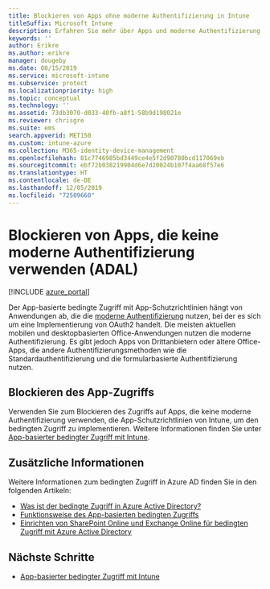 ```yaml
---
title: Blockieren von Apps ohne moderne Authentifizierung in Intune
titleSuffix: Microsoft Intune
description: Erfahren Sie mehr über Apps und moderne Authentifizierung (ADAL) mit Microsoft Intune.
keywords: ''
author: Erikre
ms.author: erikre
manager: dougeby
ms.date: 08/15/2019
ms.service: microsoft-intune
ms.subservice: protect
ms.localizationpriority: high
ms.topic: conceptual
ms.technology: ''
ms.assetid: 73db3070-d033-40fb-a8f1-58b9d198021e
ms.reviewer: chrisgre
ms.suite: ems
search.appverid: MET150
ms.custom: intune-azure
ms.collection: M365-identity-device-management
ms.openlocfilehash: 81c7746985bd3449ce4e5f2d90780bcd117069eb
ms.sourcegitcommit: ebf72b038219904d6e7d20024b107f4aa68f57e6
ms.translationtype: HT
ms.contentlocale: de-DE
ms.lasthandoff: 12/05/2019
ms.locfileid: "72509660"
---
```

# <a name="block-apps-that-dont-use-modern-authentication-adal"></a>Blockieren von Apps, die keine moderne Authentifizierung verwenden (ADAL)

[!INCLUDE [azure_portal](../includes/azure_portal.md)]

Der App-basierte bedingte Zugriff mit App-Schutzrichtlinien hängt von Anwendungen ab, die die [moderne Authentifizierung](https://support.office.com/article/Using-Office-365-modern-authentication-with-Office-clients-776c0036-66fd-41cb-8928-5495c0f9168a) nutzen, bei der es sich um eine Implementierung von OAuth2 handelt. Die meisten aktuellen mobilen und desktopbasierten Office-Anwendungen nutzen die moderne Authentifizierung. Es gibt jedoch Apps von Drittanbietern oder ältere Office-Apps, die andere Authentifizierungsmethoden wie die Standardauthentifizierung und die formularbasierte Authentifizierung nutzen.

## <a name="block-access-to-apps"></a>Blockieren des App-Zugriffs

Verwenden Sie zum Blockieren des Zugriffs auf Apps, die keine moderne Authentifizierung verwenden, die App-Schutzrichtlinien von Intune, um den bedingten Zugriff zu implementieren. Weitere Informationen finden Sie unter [App-basierter bedingter Zugriff mit Intune](app-based-conditional-access-intune.md).

## <a name="additional-information"></a>Zusätzliche Informationen

Weitere Informationen zum bedingten Zugriff in Azure AD finden Sie in den folgenden Artikeln:
- [Was ist der bedingte Zugriff in Azure Active Directory?](https://docs.microsoft.com/azure/active-directory/conditional-access/overview)
- [Funktionsweise des App-basierten bedingten Zugriffs](app-based-conditional-access-intune.md#how-app-based-conditional-access-works)
- [Einrichten von SharePoint Online und Exchange Online für bedingten Zugriff mit Azure Active Directory](https://docs.microsoft.com/azure/active-directory/conditional-access/conditional-access-for-exo-and-spo)

## <a name="next-steps"></a>Nächste Schritte

- [App-basierter bedingter Zugriff mit Intune](app-based-conditional-access-intune.md)
